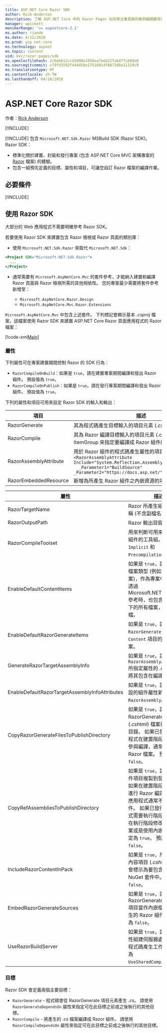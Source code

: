 ```yaml
---
title: ASP.NET Core Razor SDK
author: Rick-Anderson
description: 了解 ASP.NET Core 中的 Razor Pages 如何使注重頁面的案例編碼變得更輕鬆，並增加生產力，達到比使用 MVC 更好的成效。
manager: wpickett
monikerRange: '>= aspnetcore-2.1'
ms.author: riande
ms.date: 4/12/2018
ms.prod: asp.net-core
ms.technology: aspnet
ms.topic: content
uid: mvc/razor-pages/sdk
ms.openlocfilehash: 2cbebb12ccd1098e1950aa7eeb22fab4ffc689e6
ms.sourcegitcommit: c79fd3592f444d58e17518914f8873d0a11219c0
ms.translationtype: HT
ms.contentlocale: zh-TW
ms.lasthandoff: 04/18/2018
---
```

# <a name="aspnet-core-razor-sdk"></a>ASP.NET Core Razor SDK

作者：[Rick Anderson](https://twitter.com/RickAndMSFT)

[!INCLUDE[](~/includes/2.1.md)]

[!INCLUDE[](~/includes/2.1-SDK.md)] 包含 `Microsoft.NET.Sdk.Razor` MSBuild SDK (Razor SDK)。 Razor SDK：

* 標準化關於建置、封裝和發行專案 (包含 ASP.NET Core MVC 架構專案的 [Razor](xref:mvc/views/razor) 檔案) 的體驗。
* 包含一組預先定義的目標、屬性和項目，可讓您自訂 Razor 檔案的編譯作業。

## <a name="prerequisites"></a>必要條件

[!INCLUDE[](~/includes/2.1-SDK.md)]

## <a name="using-the-razor-sdk"></a>使用 Razor SDK

大部分的 Web 應用程式不需要明確參考 Razor SDK。 

若要使用 Razor SDK 來建置包含 Razor 檢視或 Razor 頁面的類別庫：

* 使用 `Microsoft.NET.Sdk.Razor` 來取代 `Microsoft.NET.Sdk`：
```xml
<Project SDK="Microsoft.NET.Sdk.Razor">
  ...
</Project>
```

* 通常需要有 `Microsoft.AspNetCore.Mvc` 的套件參考，才能納入建置和編譯 Razor 頁面與 Razor 檢視所需的其他相依性。 您的專案最少需要將套件參考新增至：

    * `Microsoft.AspNetCore.Razor.Design` 
    * `Microsoft.AspNetCore.Mvc.Razor.Extensions`
    
 `Microsoft.AspNetCore.Mvc` 中包含上述套件。 下列標記會顯示基本 *.csproj* 檔案，該檔案使用 Razor SDK 來建置 ASP.NET Core Razor 頁面應用程式的 Razor 檔案：
    
 [!code-xml[Main](sdk/sample/RazorSDK.csproj)]

### <a name="properties"></a>屬性

下列屬性可在專案建置期間控制 Razor 的 SDK 行為：

* `RazorCompileOnBuild`：如果是 `true`，請在建置專案期間編譯和發出 Razor 組件。 預設值為 `true`。
* `RazorCompileOnPublish`：如果是 `true`，請在發行專案期間編譯和發出 Razor 組件。 預設值為 `true`。

下列的屬性和項目可用來設定 Razor SDK 的輸入和輸出：

| 項目                                         | 描述                                                                   |
| ------------                                  | -------------                                                                 |
| RazorGenerate                                 | 其為程式碼產生目標輸入的項目元素 (*.cshtml* 檔案)。 |
| RazorCompile                                  | 其為 Razor 編譯目標輸入的項目元素 (.cs 檔案)。 請使用此 ItemGroup 來指定要編譯成 Razor 組件的其他檔案。 |
| RazorAssemblyAttribute                        | 用於 Razor 組件的程式碼產生屬性的項目元素。 例如:   <br />`<RazorAssemblyAttribute ` <br />  `Include="System.Reflection.AssemblyMetadataAttribute"`<br />`  _Parameter1="BuildSource" _Parameter2="https://docs.asp.net/">` |
| RazorEmbeddedResource                         | 新增為所產生 Razor 組件之內嵌資源的項目元素 |

| 屬性                                      | 描述                                                                   |
| ------------                                  | -------------                                                                 |
| RazorTargetName                               | Razor 所產生組件的檔案名稱 (不含副檔名)。 | 
| RazorOutputPath                               | Razor 輸出目錄。                                      |
| RazorCompileToolset                           | 用來判斷可用來建置 Razor 組件的工具組。 有效值為 `Implicit` 和 `PrecompilationTool`。 |
| EnableDefaultContentItems                     | 如果是 `true`，請包括特定檔案類型 (例如 *.cshtml* 檔案)，作為專案中的內容。 透過 Microsoft.NET.Sdk.Web 參考時，也包含 *wwwroot* 下的所有檔案，以及組態檔。         |
| EnableDefaultRazorGenerateItems               | 如果是 `true`，請包括來自 `RazorGenerate` 項目之 `Content` 項目的 *.cshtml* 檔案。 |
| GenerateRazorTargetAssemblyInfo               | 如果是 `true`，請產生包含 `RazorAssemblyAttribute` 所指定屬性的 *.cs* 檔案，並將其包含在編譯輸出中。 |
| EnableDefaultRazorTargetAssemblyInfoAttributes | 如果是 `true`，請將一組預設的組件屬性新增至 `RazorAssemblyAttribute`。 |
| CopyRazorGenerateFilesToPublishDirectory       | 如果是 `true`，請將 RazorGenerate 項目 (*.cshtml*) 檔案複製到發行目錄。 如果已發行的應用程式在建置階段或發行階段參與編譯，通常不需要 Razor 檔案。 預設值為 `false`。 |
| CopyRefAssembliesToPublishDirectory            | 如果是 `true`，請將參考組件項目複製到發行目錄。 如果在建置階段或發行階段進行 Razor 編譯，已發行的應用程式通常不需要參考組件。 如果已發行的應用程式需要執行階段編譯，例如在執行階段修改 cshtml 檔案或是使用內嵌檢視，請設定為 `true`。 預設值為 `false`。 |
| IncludeRazorContentInPack                      | 如果是 `true`，所有 Razor 內容項目 (*.cshtml* 檔案) 將會標示為要包含在產生的 NuGet 套件中。 預設值為 `false`。 |
| EmbedRazorGenerateSources | 如果是 `true`，請將 RazorGenerate (*.cshtml*) 項目當作內嵌檔案新增至產生的 Razor 組件。 預設值為 `false`。 |
| UseRazorBuildServer                           | 如果是 `true`，請使用持續性組建伺服器處理序來卸載程式碼產生工作。 預設值為 `UseSharedCompilation`。 |

### <a name="targets"></a>目標
Razor SDK 會定義兩個主要目標：

* `RazorGenerate` - 程式碼會從 RazorGenerate 項目元素產生 *.cs*。 請使用 `RazorGenerateDependsOn` 屬性來指定可在此目標之前或之後執行的其他目標。
* `RazorCompile` - 將產生的 *.cs* 檔案編譯成 Razor 組件。 請使用 `RazorCompileDependsOn` 屬性來指定可在此目標之前或之後執行的其他目標。
